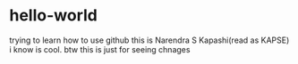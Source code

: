 # hello-world
trying to learn how to use github
this is Narendra S Kapashi(read as KAPSE)
i know is cool.
btw this is just for seeing chnages
